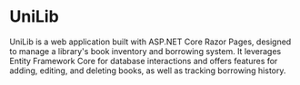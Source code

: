 # UniLib

UniLib is a web application built with ASP.NET Core Razor Pages, designed to manage a library's book inventory and borrowing system. It leverages Entity Framework Core for database interactions and offers features for adding, editing, and deleting books, as well as tracking borrowing history.
